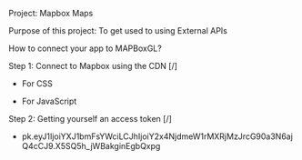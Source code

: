 Project: Mapbox Maps

Purpose of this project: To get used to using External APIs

How to connect your app to MAPBoxGL?

Step 1: Connect to Mapbox using the CDN [/]

- For CSS
<link href="https://api.mapbox.com/mapbox-gl-js/v3.6.0/mapbox-gl.css" rel="stylesheet">

- For JavaScript
<script src="https://api.mapbox.com/mapbox-gl-js/v3.6.0/mapbox-gl.js"></script>

Step 2: Getting yourself an access token [/]

- pk.eyJ1IjoiYXJ1bmFsYWciLCJhIjoiY2x4NjdmeW1rMXRjMzJrcG90a3N6ajQ4cCJ9.X5SQ5h_jWBakginEgbQxpg
